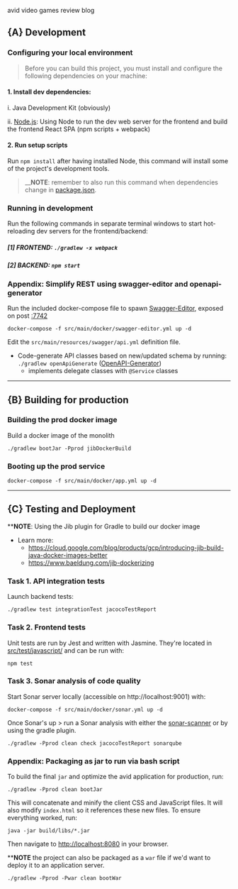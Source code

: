 avid video games review blog

## {A} Development

### Configuring your local environment

> Before you can build this project, you must install and configure the following dependencies on your machine:

#### 1. Install dev dependencies:

i. Java Development Kit (obviously)

ii. [Node.js](https://nodejs.org/en/): Using Node to run the dev web server for the frontend and build the frontend React SPA (npm scripts + webpack)

#### 2. Run setup scripts

Run `npm install` after having installed Node, this command will install some of the project's development tools.

> \_\_**NOTE**: remember to also run this command when dependencies change in [package.json](package.json).

### Running in development

Run the following commands in separate terminal windows to start hot-reloading dev servers for the frontend/backend:

##### [1] FRONTEND: `./gradlew -x webpack`

##### [2] BACKEND: `npm start`

### Appendix: Simplify REST using swagger-editor and openapi-generator

Run the included docker-compose file to spawn [Swagger-Editor](), exposed on post [:7742](http://localhost:7742)

```
docker-compose -f src/main/docker/swagger-editor.yml up -d
```

Edit the `src/main/resources/swagger/api.yml` definition file.

- Code-generate API classes based on new/updated schema by running: `./gradlew openApiGenerate` ([OpenAPI-Generator]())
  - implements delegate classes with `@Service` classes

---

## {B} Building for production

### Building the prod docker image

Build a docker image of the monolith

    ./gradlew bootJar -Pprod jibDockerBuild

### Booting up the prod service

    docker-compose -f src/main/docker/app.yml up -d

---

## {C} Testing and Deployment

\*\***NOTE**: Using the Jib plugin for Gradle to build our docker image

- Learn more:
  - https://cloud.google.com/blog/products/gcp/introducing-jib-build-java-docker-images-better
  - https://www.baeldung.com/jib-dockerizing

### Task 1. API integration tests

Launch backend tests:

    ./gradlew test integrationTest jacocoTestReport

### Task 2. Frontend tests

Unit tests are run by Jest and written with Jasmine. They're located in [src/test/javascript/](src/test/javascript/) and can be run with:

    npm test

### Task 3. Sonar analysis of code quality

Start Sonar server locally (accessible on http://localhost:9001) with:

```
docker-compose -f src/main/docker/sonar.yml up -d
```

Once Sonar's up > run a Sonar analysis with either the [sonar-scanner](https://docs.sonarqube.org/display/SCAN/Analyzing+with+SonarQube+Scanner) or by using the gradle plugin.

```
./gradlew -Pprod clean check jacocoTestReport sonarqube
```

### Appendix: Packaging as jar to run via bash script

To build the final `jar` and optimize the avid application for production, run:

    ./gradlew -Pprod clean bootJar

This will concatenate and minify the client CSS and JavaScript files. It will also modify `index.html` so it references these new files.
To ensure everything worked, run:

    java -jar build/libs/*.jar

Then navigate to [http://localhost:8080](http://localhost:8080) in your browser.

\*\***NOTE** the project can also be packaged as a `war` file if we'd want to deploy it to an application server.

    ./gradlew -Pprod -Pwar clean bootWar
